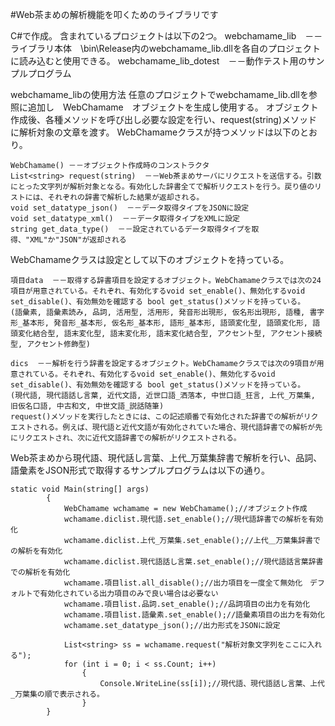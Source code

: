 #Web茶まめの解析機能を叩くためのライブラリです

C#で作成。
含まれているプロジェクトは以下の2つ。
webchamame_lib　－－ライブラリ本体　\bin\Release内のwebchamame_lib.dllを各自のプロジェクトに読み込むと使用できる。
webchamame_lib_dotest　－－動作テスト用のサンプルプログラム　

webchamame_libの使用方法
任意のプロジェクトでwebchamame_lib.dllを参照に追加し　WebChamame　オブジェクトを生成し使用する。
オブジェクト作成後、各種メソッドを呼び出し必要な設定を行い、request(string)メソッドに解析対象の文章を渡す。
WebChamameクラスが持つメソッドは以下のとおり。

    WebChamame() －－オブジェクト作成時のコンストラクタ
    List<string> request(string)  －－Web茶まめサーバにリクエストを送信する。引数にとった文字列が解析対象となる。有効化した辞書全てで解析リクエストを行う。戻り値のリストには、それぞれの辞書で解析した結果が返却される。
    void set_datatype_json()  －－データ取得タイプをJSONに設定
    void set_datatype_xml()  －－データ取得タイプをXMLに設定
    string get_data_type()  －－設定されているデータ取得タイプを取得、"XML"か"JSON"が返却される

WebChamameクラスは設定として以下のオブジェクトを持っている。

    項目data  －－取得する辞書項目を設定するオブジェクト。WebChamameクラスでは次の24項目が用意されている。それぞれ、有効化するvoid set_enable()、無効化するvoid set_disable()、有効無効を確認する bool get_status()メソッドを持っている。
    (語彙素, 語彙素読み, 品詞, 活用型, 活用形, 発音形出現形, 仮名形出現形, 語種, 書字形_基本形, 発音形_基本形, 仮名形_基本形, 語形_基本形, 語頭変化型, 語頭変化形, 語頭変化結合型, 語末変化型, 語末変化形, 語末変化結合型, アクセント型, アクセント接続型, アクセント修飾型)
    
    dics  －－解析を行う辞書を設定するオブジェクト。WebChamameクラスでは次の9項目が用意されている。それぞれ、有効化するvoid set_enable()、無効化するvoid set_disable()、有効無効を確認する bool get_status()メソッドを持っている。
    (現代語, 現代語話し言葉, 近代文語, 近世口語_洒落本, 中世口語_狂言, 上代_万葉集, 旧仮名口語, 中古和文, 中世文語_説話随筆)
    request()メソッドを実行したときには、この記述順番で有効化された辞書での解析がリクエストされる。例えば、現代語と近代文語が有効化されていた場合、現代語辞書での解析が先にリクエストされ、次に近代文語辞書での解析がリクエストされる。


Web茶まめから現代語、現代話し言葉、上代_万葉集辞書で解析を行い、品詞、語彙素をJSON形式で取得するサンプルプログラムは以下の通り。

    static void Main(string[] args)
            {
                WebChamame wchamame = new WebChamame();//オブジェクト作成
                wchamame.diclist.現代語.set_enable();//現代語辞書での解析を有効化
                wchamame.diclist.上代_万葉集.set_enable();//上代＿万葉集辞書での解析を有効化
                wchamame.diclist.現代語話し言葉.set_enable();//現代語話言葉辞書での解析を有効化
                wchamame.項目list.all_disable();//出力項目を一度全て無効化　デフォルトで有効化されている出力項目のみで良い場合は必要ない
                wchamame.項目list.品詞.set_enable();//品詞項目の出力を有効化
                wchamame.項目list.語彙素.set_enable();//語彙素項目の出力を有効化
                wchamame.set_datatype_json();//出力形式をJSONに設定

                List<string> ss = wchamame.request("解析対象文字列をここに入れる");
                for (int i = 0; i < ss.Count; i++)
                    {
                        Console.WriteLine(ss[i]);//現代語、現代語話し言葉、上代_万葉集の順で表示される。
                    }
            }
